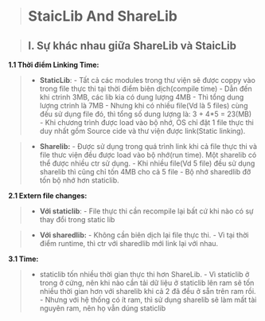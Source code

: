 > # StaicLib And ShareLib

> ## I. Sự khác nhau giữa ShareLib và StaicLib

**1.1 Thời điểm Linking Time:**

> - **StaticLib**:
    - Tất cả các modules trong thư viện sẽ được coppy vào trong file thực thi tại thời điểm biên dịch(compile time)
        - Dẫn đến khi ctrinh 3MB, các lib kia có dung lượng 4MB
            - Thì tổng dung lượng ctrinh là 7MB
            - Nhưng khi có nhiều file(Vd là 5 files) cùng đếu sử dụng file đó, thì tổng số dung lượng là: 3 + 4*5 = 23(MB)          
    -  Khi chương trình được load vào bộ nhớ, OS chỉ đặt 1 file thực thi duy nhất gồm Source cide và thư viện được link(Static linking).
<div></div>

> - **Sharelib:**
       - Được sử dụng trong quá trình link khi cả file thực thi và file thưc viện đều được load vào bộ nhớ(run time). Một sharelib có thể được nhiều ctr sử dụng.
       - Khi nhiều file(Vd 5 file) đều sử dụng sharelib thì cũng chỉ tốn 4MB cho cả 5 file
       -   Bộ nhớ sharedlib đỡ tốn bộ nhớ hơn staticlib.

**2.1 Extern file changes:**
> - **Với staticlib**:
    - File thực thi cần recompile lại bất cứ khi nào có sự thay đổi trong static lib
<div></div>

> -  **Với sharedlib:**
    - Không cần biên dịch lại file thực thi.
      -   Vì tại thời điểm runtime, thì ctr với sharedlib mới link lại với nhau.

**3.1 Time:**
> - staticlib tốn nhiều thời gian thực thi hơn ShareLib.
    -  Vì staticlib ở trong ở cứng, nên khi nào cần tải dữ liệu ở staticlib lên ram sẽ tốn nhiều thời gian hơn với sharelib khi cả 2 đã đều ở sẵn trên ram rồi.
    -  Nhưng với hệ thống có ít ram, thì sử dụng sharelib sẽ làm mất tài nguyên ram, nên họ vẫn dúng staticlib